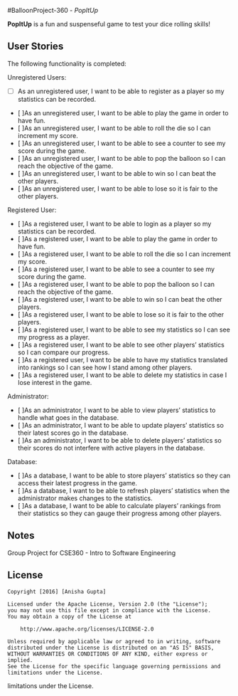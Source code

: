 #BalloonProject-360 - *PopItUp*

**PopItUp** is a fun and suspenseful game to test your dice rolling skills! 


## User Stories

The following functionality is completed:

Unregistered Users:
- [ ] As an unregistered user, I want to be able to register as a player so my statistics can be recorded.
- [ ]As an unregistered user, I want to be able to play the game in order to have fun.
- [ ]As an unregistered user, I want to be able to roll the die so I can increment my score.
- [ ]As an unregistered user, I want to be able to see a counter to see my score during the game.
- [ ]As an unregistered user, I want to be able to pop the balloon so I can reach the objective of the game.
- [ ]As an unregistered user, I want to be able to win so I can beat the other players.
- [ ]As an unregistered user, I want to be able to lose so it is fair to the other players.

Registered User:
- [ ]As a registered user, I want to be able to login as a player so my statistics can be recorded.
- [ ]As a registered user, I want to be able to play the game in order to have fun.
- [ ]As a registered user, I want to be able to roll the die so I can increment my score.
- [ ]As a registered user, I want to be able to see a counter to see my score during the game.
- [ ]As a registered user, I want to be able to pop the balloon so I can reach the objective of the game.
- [ ]As a registered user, I want to be able to win so I can beat the other players.
- [ ]As a registered user, I want to be able to lose so it is fair to the other players.
- [ ]As a registered user, I want to be able to see my statistics so I can see my progress as a player.
- [ ]As a registered user, I want to be able to see other players’ statistics so I can compare our progress.
- [ ]As a registered user, I want to be able to have my statistics translated into rankings so I can see how I stand among other players.
- [ ]As a registered user, I want to be able to delete my statistics in case I lose interest in the game.

Administrator:
- [ ]As an administrator, I want to be able to view players’ statistics to handle what goes in the database.
- [ ]As an administrator, I want to be able to update players’ statistics so their latest scores go in the database.
- [ ]As an administrator, I want to be able to delete players’ statistics so their scores do not interfere with active players in the     database.

Database:
- [ ]As a database, I want to be able to store players’ statistics so they can access their latest progress in the game.
- [ ]As a database, I want to be able to refresh players’ statistics when the administrator makes changes to the statistics. 
- [ ]As a database, I want to be able to calculate players’ rankings from their statistics so they can gauge their progress among         other players.


## Notes

Group Project for CSE360 - Intro to Software Engineering

## License

    Copyright [2016] [Anisha Gupta]

    Licensed under the Apache License, Version 2.0 (the "License");
    you may not use this file except in compliance with the License.
    You may obtain a copy of the License at

        http://www.apache.org/licenses/LICENSE-2.0

    Unless required by applicable law or agreed to in writing, software
    distributed under the License is distributed on an "AS IS" BASIS,
    WITHOUT WARRANTIES OR CONDITIONS OF ANY KIND, either express or implied.
    See the License for the specific language governing permissions and
    limitations under the License.
limitations under the License.
